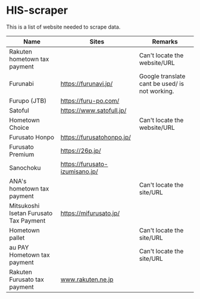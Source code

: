 # HIS-scraper

This is a list of website needed to scrape data.

|Name           |Sites          |Remarks        |
| ------------- | ------------- | ------------- |
|Rakuten hometown tax payment| |Can't locate the website/URL|
|Furunabi|https://furunavi.jp/|Google translate cant be used/ is not working.|
|Furupo (JTB)|https://furu-po.com/||
|Satoful|https://www.satofull.jp/||
|Hometown Choice||Can't locate the website/URL|
|Furusato Honpo|https://furusatohonpo.jp/||
|Furusato Premium|https://26p.jp/||
|Sanochoku|https://furusato-izumisano.jp/||
|ANA's hometown tax payment||Can't locate the site/URL|
|Mitsukoshi Isetan Furusato Tax Payment|https://mifurusato.jp/|
|Hometown pallet||Can't locate the site/URL|
|au PAY Hometown tax payment||Can't locate the site/URL|
|Rakuten Furusato tax payment |www.rakuten.ne.jp ||
